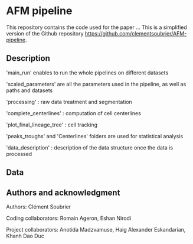 # AFM pipeline

This repository contains the code used for the paper ... This is a simplified version of the Github repository https://github.com/clementsoubrier/AFM-pipeline.

## Description
'main_run' enables to run the whole pipelines on different datasets

'scaled_parameters' are all the parameters used in the pipeline, as well as paths and datasets

'processing' : raw data treatment and segmentation

'complete_centerlines' : computation of cell centerlines

'plot_final_lineage_tree' : cell tracking 

'peaks_troughs' and 'Centerlines' folders are used for statistical analysis

'data_description' : description of the data structure once the data is processed

## Data


## Authors and acknowledgment
Authors: Clément Soubrier 

Coding collaborators: Romain Ageron, Eshan Nirodi

Project collaborators: Anotida Madzvamuse, Haig Alexander Eskandarian, Khanh Dao Duc  

